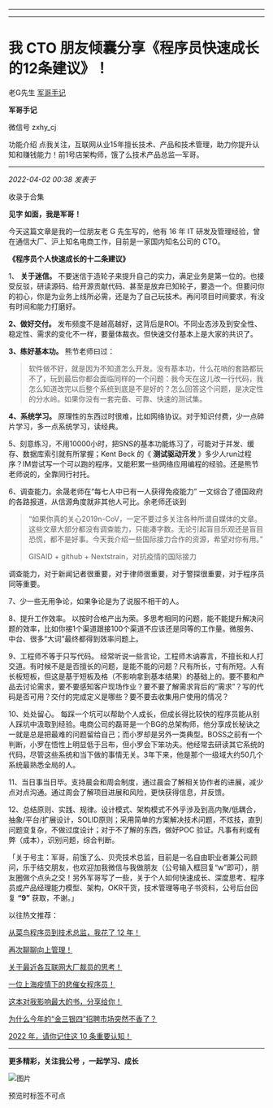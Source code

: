 ----------------------------------------
----------------------------------------
#  我 CTO 朋友倾囊分享《程序员快速成长的12条建议》！

老G先生  [ 军哥手记 ](javascript:void\(0\);)

**军哥手记** ![]()

微信号 zxhy_cj

功能介绍 点我关注，互联网从业15年擅长技术、产品和技术管理，助力你提升认知和赚钱能力！前1号店架构师，饿了么技术产品总监—军哥。

____

_2022-04-02 00:38_ _发表于_

收录于合集

**见字 如面，我是军哥！**

今天这篇文章是我的一位朋友老 G 先生写的，他有 16 年 IT 研发及管理经验，曾在通信大厂、沪上知名电商工作，目前是一家国内知名公司的 CTO。

  

 **《程序员个人快速成长的十二条建议》**

  

1、 **关于迷信。**
不要迷信于造轮子来提升自己的实力，满足业务是第一位的。也接受反驳，研读源码、给开源贡献代码、甚至是放弃已知轮子，要造一个。但要问你的初心，你是为业务上线所必需，还是为了自己玩技术。再问项目时间要求，有没有时间和能力打磨好。  

  

 **2、做好交付。** 发布频度不是越高越好，这背后是ROI。不同业态涉及到安全性、稳定性、需求的变化不一样，要量体裁衣。但快速交付基本上是大家的共识了。

  

 **3、练好基本功。** 熊节老师曰过：

>
> 软件做不好，就是因为不知道怎么开发。没有基本功，什么花哨的套路都玩不了，玩到最后你都会面临同样的一个问题：我今天在这儿改一行代码，我怎么知道改完以后整个系统到底是不是好的？怎么回答这个问题，是决定性的分水岭。如果你没有一套完备、可靠、快速的测试集。

 **4、系统学习。** 原理性的东西过时很难，比如网络协议。对于知识付费，少一点碎片学习，多一点系统学习，读经典。

  

5、刻意练习，不用10000小时，把SNS的基本功能练习了，可能对于并发、缓存、数据库索引就有所掌握；Kent Beck 的《 **测试驱动开发**
》多少人run过程序？IM尝试写一个可以跑的程序，又能积累一些网络应用编程的经验。还是熊节老师说的，全靠同行衬托。

  

6、调查能力。余晟老师在“每七人中已有一人获得免疫能力” 一文综合了德国政府的各路报道，从信源角度就非其他人可比。余老师还谈到

>
> “如果你真的关心2019n-CoV，一定不要过多关注各种所谓自媒体的文章。这些文章大部分都没有调查能力，只能凑字数。无论引起盲目乐观还是盲目恐慌，都不是好事。今天我介绍一些国际接力合作的资源，希望对你有用。”
>
> GISAID + github + Nextstrain，对抗疫情的国际接力

调查能力，对于新闻记者很重要，对于律师很重要，对于警探很重要，对于程序员同等重要。  

  

7、少一些无用争论，如果争论是为了说服不相干的人。

  

8、提升工作效率。
以按时合格产出为荣。多思考相同的问题，能不能提升解决问题的效率，比如你接1个渠道跟接100个渠道不应该还是同等的工作量。微服务、中台、很多“大词”最终都得到效率问题上。

  

9、工程师不等于只写代码。
经常听说一些言论，工程师木讷寡言，不擅长和人打交道。有时候不是是否擅长的问题，是能不能的问题？尺有所长，寸有所短。人有长板短板，但这是基于短板及格（不影响拿到基本结果）的基础上的。要不要和产品去讨论需求，要不要感知客户现场作业？要不要了解需求背后的“需求”？写的代码是否可用？交付的完成定义是哪些？要不要去收集用户使用的情况？

  

10、处处留心。
每踩一个坑可以帮助个人成长，但成长得比较快的程序员能从别人踩坑中汲取到经验。电商公司的磊哥是一个BG的总架构师，他分享成长秘诀之一就是总是把最难的问题留给自己；而小罗却是另外一类典型。BOSS之前有一个判断，小罗在悟性上明显低于吕布，但小罗会下笨功夫。他经常去研读其它系统的代码，尽管这些系统和当下做的事情无关。3年下来，他是那个一级域大约50几个系统最熟悉全局的人。

  

11、当日事当日毕。支持晨会和周会制度，通过晨会了解相关协作者的进展，减少点对点沟通。通过周会了解项目进展和风险，更快获得信息，并反馈。

  

12、总结原则、实践、规律。设计模式、架构模式不外乎涉及到高内聚/低耦合，抽象/平台/扩展设计，SOLID原则；采用简单的方案解决技术问题，不炫技，直到问题变复杂，不做过度设计；对于不了解的东西，做好POC
验证。凡事有利或有弊（成本），识别问题，综合判断。

  

「关于号主：军哥，前饿了么、贝壳技术总监，目前是一名自由职业者兼公司顾问，乐于结交朋友，也欢迎加我微信与我做朋友（公号输入框回复“w”即可），朋友圈做个点头之交！另外军哥写了一些，关于个人如何快速成长、深度思考、程序员或产品经理能力模型、架构，OKR干货，技术管理等电子书资料，公号后台回复
**“9”** 获取，不谢。」  

以往热文推荐：

[从菜鸟程序员到技术总监，我花了 12
年！](http://mp.weixin.qq.com/s?__biz=MzA3MDU2MjM4Ng==&mid=2247495184&idx=1&sn=d9be63e75aa6de6a9872002487123c4b&chksm=9f38492da84fc03ba23b4dc174ca5bbf06027c547e1e4893daba799f063c69727fc919789c28&scene=21#wechat_redirect)  

[再次聊聊向上管理！](http://mp.weixin.qq.com/s?__biz=MzA3MDU2MjM4Ng==&mid=2247495164&idx=1&sn=d184e1bb6cafe4b3ce27f2bb26c72887&chksm=9f384ac1a84fc3d790610b7e481728e8fb68374974c6e30e965b358e3d4bb074fff0cf3f68bd&scene=21#wechat_redirect)  

[关于最近各互联网大厂裁员的思考！](http://mp.weixin.qq.com/s?__biz=MzA3MDU2MjM4Ng==&mid=2247495158&idx=1&sn=00768ce4d9fdaf73e946197f23d40811&chksm=9f384acba84fc3dd6f7e0142832533643da40a9e19e12316bed5394e5e49066e6cfc91e3131f&scene=21#wechat_redirect)  

[一位上海疫情下的悲催女程序员！](http://mp.weixin.qq.com/s?__biz=MzA3MDU2MjM4Ng==&mid=2247495135&idx=1&sn=47c5853c555746226c5ed0d821be76da&chksm=9f384ae2a84fc3f4cd72640eb9c7f48ca74ad3cdf3dbec5e4ab69a445af48e9e2180a9d591e0&scene=21#wechat_redirect)

[这本对我影响最大的书，分享给你！](http://mp.weixin.qq.com/s?__biz=MzA3MDU2MjM4Ng==&mid=2247495004&idx=1&sn=8a7fc6367fd3b4648361668c9375b8b4&chksm=9f384a61a84fc377f4ed8ab02a7fcdf03ce8f2f8c7de2c76172f39b84e407112eb565fb68e6f&scene=21#wechat_redirect)

[为什么今年的“金三银四”招聘市场突然不香了？](http://mp.weixin.qq.com/s?__biz=MzA3MDU2MjM4Ng==&mid=2247494909&idx=1&sn=517dde441f9fe375b205a47153039c8d&chksm=9f384bc0a84fc2d6fd94438a9941280c9b1a24ff933f012013fc0c94bbeca0af6c7f181d546b&scene=21#wechat_redirect)

[2022 年，请你记住这 10
条重要认知！](http://mp.weixin.qq.com/s?__biz=MzA3MDU2MjM4Ng==&mid=2247494294&idx=1&sn=8e4ff6f17850c0b8c5a4aa83b8b8c4f7&chksm=9f384daba84fc4bde7744e200db15cb770df8a9cdcba582c4c248c037fbc362d7c71114d49ac&scene=21#wechat_redirect)

  

* * *

  

 **更多精彩，关注我公号** **，一起学习、成长**

![图片](https://mmbiz.qpic.cn/mmbiz_png/b96CibCt70iaajvl7fD4ZCicMcjhXMp1v6UibM134tIsO1j5yqHyNhh9arj090oAL7zGhRJRq6cFqFOlDZMleLl4pw/640?wx_fmt=png)

预览时标签不可点

